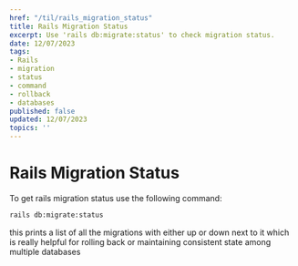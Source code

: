```yaml
---
href: "/til/rails_migration_status"
title: Rails Migration Status
excerpt: Use 'rails db:migrate:status' to check migration status.
date: 12/07/2023
tags:
- Rails
- migration
- status
- command
- rollback
- databases
published: false
updated: 12/07/2023
topics: ''
---
```


# Rails Migration Status

To get rails migration status use the following command:
```bash
rails db:migrate:status
```

this prints a list of all the migrations with either up or down next to it which is really helpful for rolling back or maintaining consistent state among multiple databases